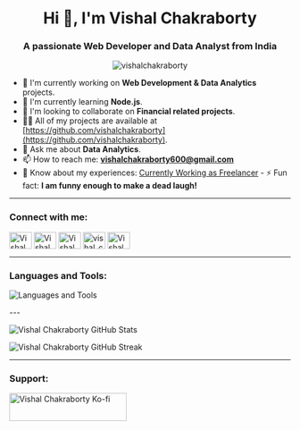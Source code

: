<h1 align="center">Hi 👋, I'm Vishal Chakraborty</h1>
<h3 align="center">A passionate Web Developer and Data Analyst from India</h3>

<p align="center">
  <img src="https://komarev.com/ghpvc/?username=vishalchakraborty&label=Profile%20views&color=e65681&style=flat" alt="vishalchakraborty" />
</p>

- 🔭 I'm currently working on **Web Development & Data Analytics** projects.
- 🌱 I'm currently learning **Node.js**.
- 👯 I'm looking to collaborate on **Financial related projects**.
- 👨‍💻 All of my projects are available at [https://github.com/vishalchakraborty](https://github.com/vishalchakraborty).
- 💬 Ask me about **Data Analytics**.
- 📫 How to reach me: **vishalchakraborty600@gmail.com**
- 📄 Know about my experiences: [Currently Working as Freelancer](YOUR_PORTFOLIO_OR_LINKEDIN_URL_HERE) - ⚡ Fun fact: **I am funny enough to make a dead laugh!**

---

### Connect with me:

<p align="left">
  <a href="https://linkedin.com/in/vishal-chakraborty" target="_blank"><img align="center" src="https://raw.githubusercontent.com/rahuldkjain/github-profile-readme-generator/master/src/images/icons/Social/linked-in-alt.svg" alt="Vishal Chakraborty LinkedIn" height="30" width="40" /></a>
  <a href="https://www.kaggle.com/vishalchakraborty" target="_blank"><img align="center" src="https://raw.githubusercontent.com/rahuldkjain/github-profile-readme-generator/master/src/images/icons/Social/kaggle.svg" alt="Vishal Chakraborty Kaggle" height="30" width="40" /></a>
  <a href="https://www.facebook.com/vishalchakraborty" target="_blank"><img align="center" src="https://raw.githubusercontent.com/rahuldkjain/github-profile-readme-generator/master/src/images/icons/Social/facebook.svg" alt="Vishal Chakraborty Facebook" height="30" width="40" /></a>
  <a href="https://www.instagram.com/vishal_chakraborty_13" target="_blank"><img align="center" src="https://raw.githubusercontent.com/rahuldkjain/github-profile-readme-generator/master/src/images/icons/Social/instagram.svg" alt="vishal_chakraborty_13 Instagram" height="30" width="40" /></a>
  <a href="YOUR_YOUTUBE_CHANNEL_URL_HERE" target="_blank"><img align="center" src="https://raw.githubusercontent.com/rahuldkjain/github-profile-readme-generator/master/src/images/icons/Social/youtube.svg" alt="Vishal Chakraborty YouTube" height="30" width="40" /></a> </p>

---

### Languages and Tools:


<p align="left">
  <img src="https://skillicons.dev/icons?i=html,css,nodejs,python,mysql,mongodb,react,tableau,powerbi,excel,postgresql,pandas" alt="Languages and Tools" />
  <br>
  </p>
---

<p align="left">
  <img src="https://github-readme-stats.vercel.app/api?username=vishalchakraborty&show_icons=true&theme=merko&locale=en" alt="Vishal Chakraborty GitHub Stats" />
</p>

<p align="left">
  <img src="https://github-readme-streak-stats.herokuapp.com/?user=vishalchakraborty&" alt="Vishal Chakraborty GitHub Streak" />
</p>

---

### Support:

<p><a href="https://ko-fi.com/vishalchakraborty"> <img align="center" src="https://cdn.ko-fi.com/cdn/kofi3.png?v=3" height="50" width="210" alt="Vishal Chakraborty Ko-fi" /></a></p>
